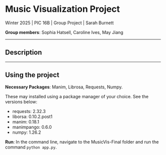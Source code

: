 # Music Visualization Project

Winter 2025 | PIC 16B | Group Project | Sarah Burnett

**Group members**: Sophia Hatsell, Caroline Ives, May Jiang

---
## Description

---
## Using the project
**Necessary Packages**: Manim, Librosa, Requests, Numpy. 

These may installed using a package manager of your choice. See the versions below:

- requests: 2.32.3
- liborsa: 0.10.2.post1
- manim: 0.18.1
- manimpango: 0.6.0    
- numpy: 1.26.2

**Run**: In the command line, navigate to the MusicVis-Final folder and run the command `python app.py`.
